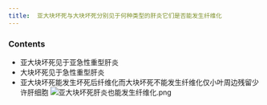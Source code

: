 ```yaml
---
title:  亚大块坏死与大块坏死分别见于何种类型的肝炎它们是否能发生纤维化
--- 
```


### Contents
- 亚大块坏死见于亚急性重型肝炎
- 大块坏死见于急性重型肝炎
- 亚大块坏死能发生坏死后纤维化而大块坏死不能发生纤维化仅小叶周边残留少许肝细胞
![亚大块坏死肝炎也能发生纤维化.png](/note-images/亚大块坏死肝炎也能发生纤维化.png)
